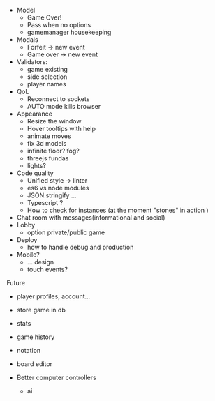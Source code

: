 - Model
    - Game Over!
    - Pass when no options
    - gamemanager housekeeping
- Modals
    - Forfeit -> new event
    - Game over -> new event
- Validators:
    - game existing
    - side selection
    - player names
- QoL
    - Reconnect to sockets
    - AUTO mode kills browser
- Appearance
    - Resize the window
    - Hover tooltips with help
    - animate moves
    - fix 3d models
    - infinite floor? fog?
    - threejs fundas
    - lights?
- Code quality
    - Unified style -> linter
    - es6 vs node modules
    - JSON.stringify ...
    - Typescript ?
    - How to check for instances (at the moment "stones" in action )
- Chat room with messages(informational and social)
- Lobby
    - option private/public game
- Deploy
    - how to handle debug and production
- Mobile?
    - ... design
    - touch events?

Future
- player profiles, account...
- store game in db
- stats
- game history

- notation
- board editor

- Better computer controllers
    - ai